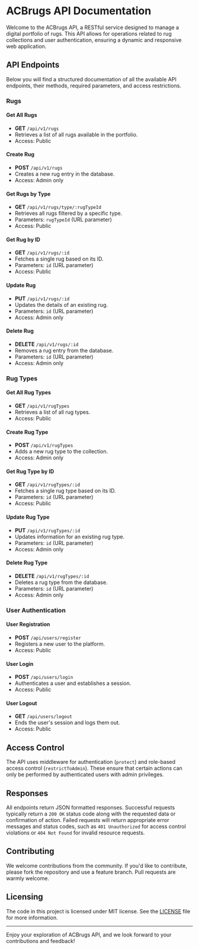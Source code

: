 # ACBrugs API Documentation

Welcome to the ACBrugs API, a RESTful service designed to manage a digital portfolio of rugs. This API allows for operations related to rug collections and user authentication, ensuring a dynamic and responsive web application.

## API Endpoints

Below you will find a structured documentation of all the available API endpoints, their methods, required parameters, and access restrictions.

### Rugs

#### Get All Rugs
- **GET** `/api/v1/rugs`
- Retrieves a list of all rugs available in the portfolio.
- Access: Public

#### Create Rug
- **POST** `/api/v1/rugs`
- Creates a new rug entry in the database.
- Access: Admin only

#### Get Rugs by Type
- **GET** `/api/v1/rugs/type/:rugTypeId`
- Retrieves all rugs filtered by a specific type.
- Parameters: `rugTypeId` (URL parameter)
- Access: Public

#### Get Rug by ID
- **GET** `/api/v1/rugs/:id`
- Fetches a single rug based on its ID.
- Parameters: `id` (URL parameter)
- Access: Public

#### Update Rug
- **PUT** `/api/v1/rugs/:id`
- Updates the details of an existing rug.
- Parameters: `id` (URL parameter)
- Access: Admin only

#### Delete Rug
- **DELETE** `/api/v1/rugs/:id`
- Removes a rug entry from the database.
- Parameters: `id` (URL parameter)
- Access: Admin only

### Rug Types

#### Get All Rug Types
- **GET** `/api/v1/rugTypes`
- Retrieves a list of all rug types.
- Access: Public

#### Create Rug Type
- **POST** `/api/v1/rugTypes`
- Adds a new rug type to the collection.
- Access: Admin only

#### Get Rug Type by ID
- **GET** `/api/v1/rugTypes/:id`
- Fetches a single rug type based on its ID.
- Parameters: `id` (URL parameter)
- Access: Public

#### Update Rug Type
- **PUT** `/api/v1/rugTypes/:id`
- Updates information for an existing rug type.
- Parameters: `id` (URL parameter)
- Access: Admin only

#### Delete Rug Type
- **DELETE** `/api/v1/rugTypes/:id`
- Deletes a rug type from the database.
- Parameters: `id` (URL parameter)
- Access: Admin only

### User Authentication

#### User Registration
- **POST** `/api/users/register`
- Registers a new user to the platform.
- Access: Public

#### User Login
- **POST** `/api/users/login`
- Authenticates a user and establishes a session.
- Access: Public

#### User Logout
- **GET** `/api/users/logout`
- Ends the user's session and logs them out.
- Access: Public

## Access Control

The API uses middleware for authentication (`protect`) and role-based access control (`restrictToAdmin`). These ensure that certain actions can only be performed by authenticated users with admin privileges.

## Responses

All endpoints return JSON formatted responses. Successful requests typically return a `200 OK` status code along with the requested data or confirmation of action. Failed requests will return appropriate error messages and status codes, such as `401 Unauthorized` for access control violations or `404 Not Found` for invalid resource requests.

## Contributing

We welcome contributions from the community. If you'd like to contribute, please fork the repository and use a feature branch. Pull requests are warmly welcome.

## Licensing

The code in this project is licensed under MIT license. See the [LICENSE](LICENSE.md) file for more information.

---
Enjoy your exploration of ACBrugs API, and we look forward to your contributions and feedback!
